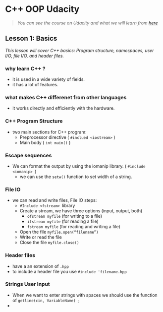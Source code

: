 # C++ OOP Udacity

> *You can see the course on Udacity and what we will learn from [here](https://www.udacity.com/course/c-for-programmers--ud210)*

## Lesson 1: Basics

*This lesson will cover C++ basics: Program structure, namespaces, user I/O, file I/O, and header files.*

### why learn C++ ?

- it is used in a wide variety of fields.
- it has a lot of features.

### what makes C++ differenet from other languages

- it works directly and efficiently with the hardware.


### C++ Program Structure

- two main sections for C++ program:
  - Preprocessor directive ( `#inclued <iostream>` )
  - Main body ( `int main()` )


### Escape sequences
- We can format the output by using the iomanip library. ( `#include <iomanip> `)
  - we can use the ` setw() ` function to set width of a string.

### File IO
- we can read and write files, File IO steps:
  - `#Include <fstream> `library 
  - Create a stream, we have three options (input, output, both)
      - `ofstream myfile` (for writing to a file)
      - `ifstream myfile` (for reading a file)
      - `fstream myfile`  (for reading and writing a file)
  - Open the file  `myfile.open(“filename”) `
  - Write or read the file
  - Close the file `myfile.close()`


###  Header files
- have a an extension of `.hpp`
- to include a header file you use `#include 'filename.hpp`


### Strings User Input
- When we want to enter strings with spaces we should use the function of `getline(cin, VariableName) ;`
- 